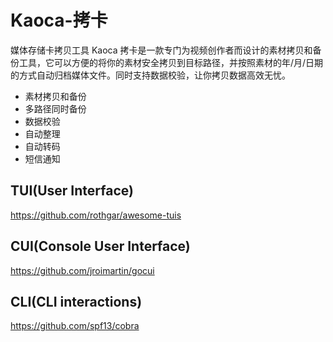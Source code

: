 # Kaoca-拷卡

媒体存储卡拷贝工具
Kaoca 拷卡是一款专门为视频创作者而设计的素材拷贝和备份工具，它可以方便的将你的素材安全拷贝到目标路径，并按照素材的年/月/日期的方式自动归档媒体文件。同时支持数据校验，让你拷贝数据高效无忧。

- 素材拷贝和备份
- 多路径同时备份
- 数据校验
- 自动整理
- 自动转码
- 短信通知


## TUI(User Interface)

https://github.com/rothgar/awesome-tuis

## CUI(Console User Interface)

https://github.com/jroimartin/gocui

## CLI(CLI interactions)
https://github.com/spf13/cobra